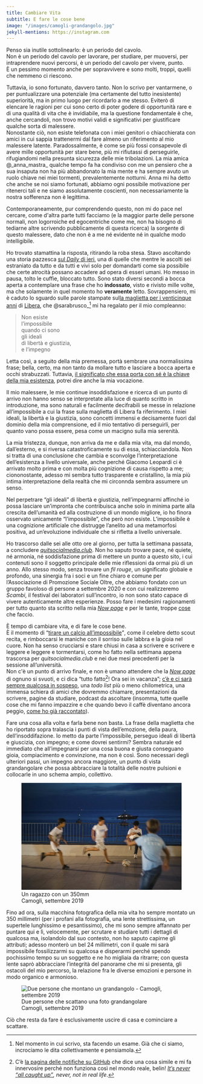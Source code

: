 ```yaml
---
title: Cambiare Vita
subtitle: E fare le cose bene
image: "/images/camogli-grandangolo.jpg"
jekyll-mentions: https://instagram.com
---
```

Penso sia inutile sottolinearlo: è un periodo del cavolo.\
Non è un periodo del cavolo per lavorare, per studiare, per muoversi, per intraprendere nuovi percorsi, è un periodo del cavolo per vivere, punto.\
È un pessimo momento anche per sopravvivere e sono molti, troppi, quelli che nemmeno ci riescono.

Tuttavia, io sono fortunato, davvero tanto. Non lo scrivo per vantarmene, o per puntualizzare una potenziale (ma certamente del tutto inesistente) superiorità, ma in primo luogo per ricordarlo a me stesso. Eviterò di elencare le ragioni per cui sono certo di poter godere di opportunità rare e di una qualità di vita che è invidiabile, ma la questione fondamentale è che, anche cercandoli, non trovo motivi validi e significativi per giustificare qualche sorta di malessere.\
Nonostante ciò, non esiste telefonata con i miei genitori o chiacchierata con amici in cui sappia trattenermi dal fare almeno un riferimento al mio malessere latente. Paradossalmente, è come se più fossi consapevole di avere mille opportunità per stare bene, più mi rifiutassi di perseguirle, rifugiandomi nella presunta sicurezza delle mie tribolazioni. La mia amica @\_anna\_mastra\_ qualche tempo fa ha condiviso con me un pensiero che a sua insaputa non ha più abbandonato la mia mente e ha sempre avuto un ruolo chiave nei miei tormenti, prevalentemente notturni. Anna mi ha detto che anche se noi siamo fortunati, abbiamo ogni possibile motivazione per ritenerci tali e ne siamo assolutamente coscienti, non necessariamente la nostra sofferenza non è legittima.

Contemporaneamente, pur comprendendo questo, non mi do pace nel cercare, come d'altra parte tutti facciamo (e la maggior parte delle persone normali, non logorroiche ed egocentriche come me, non ha bisogno di tediarne altre scrivendo pubblicamente di questa ricerca) la sorgente di questo malessere, dato che non è a me né evidente né in qualche modo intelligibile.

Ho trovato stamattina la risposta, ritirando la roba stesa. Stavo ascoltando una storia pazzesca [sul <cite>Daily</cite> di ieri](https://www.nytimes.com/2021/02/03/podcasts/the-daily/mexico-drug-cartels-miriam-rodriguez.html "“Please, give me back my daughter„ on New York Times’ “The Daily„"), una di quelle che mentre le ascolti sei estraniato da tutto e da tutti e vivi solo per domandarti come sia possibile che certe atrocità possano accadere ad opera di esseri umani. Ho messo in pausa, tolto le cuffie, bloccato tutto. Sono stato diversi secondi a bocca aperta a contemplare una frase che ho **indossato**, visto e rivisto mille volte, ma che solamente in quel momento ho **veramente** letto. Sovrappensiero, mi è caduto lo sguardo sulle parole stampate sul[la maglietta per i venticinque anni](https://sostieni.libera.it/prodotto/la-maglietta-unisex-biani/ "La maglietta unisex di Biani per i 25 anni di Libera") di [Libera](https://libera.it "LIBERA, Associazioni, Nomi e Numeri contro le Mafie"), che @sarabrusco_[^1] mi ha regalato per il mio compleanno:

> Non esiste\
> l’impossibile\
> quando ci sono\
> gli ideali\
> di libertà e giustizia,\
> e l’impegno

Letta così, a seguito della mia premessa, portà sembrare una normalissima frase; bella, certo, ma non tanto da mollare tutto e lasciare a bocca aperta e occhi strabuzzati. Tuttavia, <u>il significato che essa porta con sé è la chiave della mia esistenza</u>, potrei dire anche la mia vocazione.

Il mio malessere, le mie continue insoddisfazione e ricerca di un punto di arrivo non hanno senso se interpretate alla luce di quanto scritto in introduzione, ma sono naturali e facilmente decifrabili se messe in relazione all’impossibile a cui la frase sulla maglietta di Libera fa riferimento. I miei ideali, la libertà e la giustizia, sono concetti immensi e decisamente fuori dal dominio della mia comprensione, ed il mio tentativo di perseguirli, per quanto vano possa essere, pesa come un macigno sulla mia serenità.

La mia tristezza, dunque, non arriva da me e dalla mia vita, ma dal mondo, dall’esterno, e si riversa catastroficamente su di essa, schiacciandola. Non si tratta di una conclusione che cambia e sconvolge l’interpretazione dell’esistenza a livello universale, anche perché Giacomo Leopardi ci è arrivato molto prima e con molta più cognizione di causa rispetto a me; ciononostante, adesso mi sembra tutto trasparente e cristallino, la mia più intima interpretazione della realtà che mi circonnda sembra assumere un senso.

Nel perpetrare “gli ideali” di libertà e giustizia, nell’impegnarmi affinché io possa lasciare un’impronta che contribuisca anche solo in minima parte alla crescita dell’umanità ed alla costruzione di un mondo migliore, io ho finora osservato unicamente “l’impossibile”, che però non esiste. L’impossibile è una cognizione artificiale che distrugge l’anelito ad una metamorfosi positiva, ad un’evoluzione individuale che si rifletta a livello universale.

Ho trascorso dalle sei alle otto ore al giorno, per tutta la settimana passata, a concludere <cite><a href="https://quitsocialmedia.club"  target="_blank" title="Quit Social Media">quitsocialmedia.club</a></cite>. Non ho saputo trovare pace, né quiete, né armonia, né soddisfazione prima di mettere un punto a questo sito, i cui contenuti sono il soggetto principale delle mie riflessioni da ormai più di un anno. Allo stesso modo, senza trovare un *fil rouge*, un significato globale e profondo, una sinergia fra i soci e un fine chiaro e comune per l’Associazione di Promozione Sociale Oltre, che abbiamo fondato con un gruppo favoloso di persone a settembre 2020 e con cui realizzeremo <cite>Scambi</cite>, il festival dei laboratori sull’incontro, io non sono stato capace di vivere autenticamente altre esperienze. Posso fare i medesimi ragionamenti per tutto quanto sta scritto nella mia [*Now page*](/ora "Ora") e per le tante, troppe [cose](/cose "Cose") che faccio.

È tempo di cambiare vita, e di fare le cose bene.\
È il momento di <q cite="http://www.ancoraonline.it/2015/04/27/ilaria-iorio-diamo-un-calcio-allimpossibile/"><u><a href="http://www.ancoraonline.it/2015/04/27/ilaria-iorio-diamo-un-calcio-allimpossibile/"  target="_blank" title="Tirare un calcio all’impossibile">tirare un calcio all’impossibile</a></u></q>, come il celebre detto scout recita, e rimboccarsi le maniche con il sorriso sulle labbra e la gioia nel cuore. Non ha senso crucciarsi e stare chiusi in casa a scrivere e scrivere e leggere e leggere e tormentarsi, come ho fatto nella settimana appena trascorsa per <cite>quitsocialmedia.club</cite> e nei due mesi precedenti per la sessione all’università.\
Non c'è un punto di arrivo finale, e non è umano attendere che la [*Now page*](/ora "Ora") di ognuno si svuoti, e ci dica “tutto fatto[^2]! Ora sei in vacanza”; <u>c’è e ci sarà sempre qualcosa in sospeso</u>, una *todo list* più o meno chilometrica, una immensa schiera di amici che dovremmo chiamare, presentazioni da scrivere, pagine da studiare, podcast da ascoltare (insomma, tutte quelle cose che mi fanno impazzire e che quando bevo il caffè diventano ancora peggio, [come ho già raccontato](/Non-sono-abbastanza "Non Sono Abbastanza")).

Fare una cosa alla volta e farla bene non basta. La frase della maglietta che ho riportato sopra tralascia i punti di vista dell’emozione, della paura, dell’insoddifazione. Io metto da parte l’impossibile, perseguo ideali di libertà e giuscizia, con impegno; e come dovrei sentirmi? Sembra naturale ed immediato che all’impegnarsi per una cosa buona e giusta conseguano gioia, compiacimento e convinzione, ma non è così. Sono necessari degli ulteriori passi, un impegno ancora maggiore, un punto di vista grandangolare che possa abbracciare la totalità delle nostre pulsioni e collocarle in uno schema ampio, collettivo.

<figure>
  <img src="/images/camogli-supertele.jpg" title="Un ragazzo con un 350mm - Camogli, settembre 2019" alt="Un ragazzo con un 350mm - Camogli, settembre 2019" />
  <figcaption>
    Un ragazzo con un 350mm<br />
    Camogli, settembre 2019
  </figcaption>
</figure>

Fino ad ora, sulla macchina fotografica della mia vita ho sempre montato un 350 millimetri (per i profani alla fotografia, una lente strettissima, un supertele lunghissimo e pesantissimo), che mi sono sempre affannato per puntare qui e lì, velocemente, per scrutare e studiare tutti i dettagli di qualcosa ma, isolandolo dal suo contesto, non ho saputo capirne gli attributi; adesso monterò un bel 24 millimetri, con il quale mi sarà impossibile fossilizzarmi su qualcosa e disperarmi perché spendo pochissimo tempo su un soggetto e ne ho migliaia da ritrarre; con questa lente saprò abbracciare l’integrità del panorame che mi si presenta, gli ostacoli del mio percorso, la relazione fra le diverse emozioni e persone in modo organico e armonioso.

<figure>
  <img class="u-photo"  src="{{ page.image }}" title="Due persone che montano un grandangolo - Camogli, settembre 2019" alt="Due persone che montano un grandangolo - Camogli, settembre 2019" />
  <figcaption>
    Due persone che scattano una foto grandangolare<br />
    Camogli, settembre 2019
  </figcaption>
</figure>

Ciò che resta da fare è esclusivamente uscire di casa e cominciare a scattare.

[^1]: Nel momento in cui scrivo, sta facendo un esame. Già che ci siamo, incrociamo le dita collettivamente e pensiamola.
[^2]: C’è [la pagina delle notifiche su GitHub](/images/github-notifications.jpg "Empty GitHub notifications page") che dice una cosa simile e mi fa innervosire perché non funziona così nel mondo reale, belin! *<u>It’s never <q>all caught up</q></u>, never, not in real life*.
